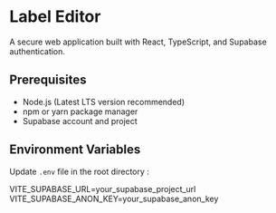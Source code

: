 # Label Editor

A secure web application built with React, TypeScript, and Supabase authentication.

## Prerequisites

- Node.js (Latest LTS version recommended)
- npm or yarn package manager
- Supabase account and project

## Environment Variables

Update `.env` file in the root directory :

VITE_SUPABASE_URL=your_supabase_project_url
VITE_SUPABASE_ANON_KEY=your_supabase_anon_key
